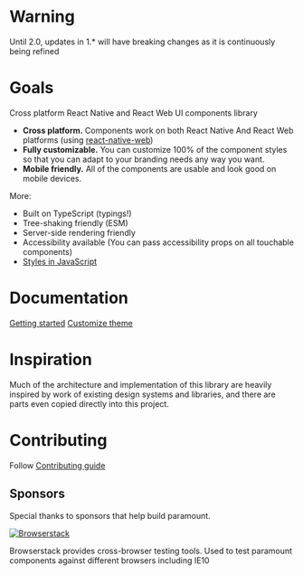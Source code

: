 # Warning

Until 2.0, updates in 1.\* will have breaking changes as it is continuously being refined

# Goals

Cross platform React Native and React Web UI components library

- **Cross platform.** Components work on both React Native And React Web platforms (using [react-native-web](https://github.com/necolas/react-native-web))
- **Fully customizable.** You can customize 100% of the component styles so that you can adapt to your branding needs any way you want.
- **Mobile friendly.** All of the components are usable and look good on mobile devices.

More:

- Built on TypeScript (typings!)
- Tree-shaking friendly (ESM)
- Server-side rendering friendly
- Accessibility available (You can pass accessibility props on all touchable components)
- [Styles in JavaScript](https://twitter.com/necolas/status/1058949412284592128)

# Documentation

[Getting started](stub)
[Customize theme](stub)

# Inspiration

Much of the architecture and implementation of this library are heavily inspired by work of existing design systems and libraries, and there are parts even copied directly into this project.

# Contributing

Follow [Contributing guide](CONTRIBUTING.md)

## Sponsors

Special thanks to sponsors that help build paramount.

[![Browserstack](https://i1.wp.com/www.diogonunes.com/blog/wp-content/uploads/2016/07/browserstack-logo.png?w=512&ssl=1)](http://www.browserstack.com/)

Browserstack provides cross-browser testing tools. Used to test paramount components against different browsers including IE10
